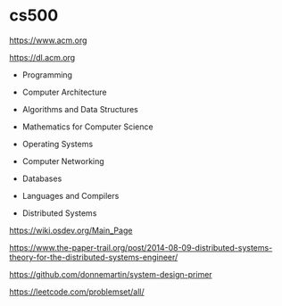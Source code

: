# cs500

https://www.acm.org

https://dl.acm.org


* Programming

* Computer Architecture

* Algorithms and Data Structures

* Mathematics for Computer Science

* Operating Systems

* Computer Networking

* Databases

* Languages and Compilers

* Distributed Systems


https://wiki.osdev.org/Main_Page

https://www.the-paper-trail.org/post/2014-08-09-distributed-systems-theory-for-the-distributed-systems-engineer/

https://github.com/donnemartin/system-design-primer

https://leetcode.com/problemset/all/
